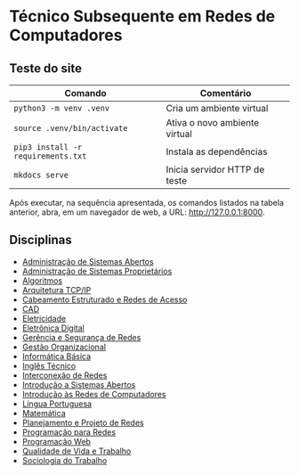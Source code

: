 # Técnico Subsequente em Redes de Computadores
   
## Teste do site

| Comando | Comentário |
| ------- | -----------|
| `python3 -m venv .venv` | Cria um  ambiente virtual |
| `source .venv/bin/activate` | Ativa o novo ambiente virtual |
| `pip3 install -r requirements.txt` | Instala as dependências | 
| `mkdocs serve` | Inicia servidor HTTP de teste | 

Após executar, na sequência apresentada, os comandos listados na tabela anterior, abra, em um navegador de web, a URL: <http://127.0.0.1:8000>.

## Disciplinas

* [Administração de Sistemas Abertos ](administracao-de-sistemas-abertos.md)
* [Administração de Sistemas Proprietários ](administracao-de-sistemas-proprietarios.md)
* [Algoritmos ](algoritmos.md)
* [Arquitetura TCP/IP ](arquitetura-tcpip.md)
* [Cabeamento Estruturado e Redes de Acesso ](cabeamento-estruturado-e-redes-de-acesso.md)
* [CAD ](cad.md)
* [Eletricidade ](eletricidade.md)
* [Eletrônica Digital ](eletronica-digital.md)
* [Gerência e Segurança de Redes ](gerencia-e-seguranca-de-redes.md)
* [Gestão Organizacional ](gestao-organizacional.md)
* [Informática Básica ](informatica-basica.md)
* [Inglês Técnico ](ingles-tecnico.md)
* [Interconexão de Redes ](interconexao-de-redes.md)
* [Introdução a Sistemas Abertos ](introducao-a-sistemas-abertos.md)
* [Introdução às Redes de Computadores ](introducao-as-redes-de-computadores.md)
* [Língua Portuguesa ](lingua-portuguesa.md)
* [Matemática ](matematica.md)
* [Planejamento e Projeto de Redes ](planejamento-e-projeto-de-redes.md)
* [Programação para Redes ](programacao-para-redes.md)
* [Programação Web ](programacao-web.md)
* [Qualidade de Vida e Trabalho ](qualidade-de-vida-e-trabalho.md)
* [Sociologia do Trabalho ](sociologia-do-trabalho.md)
